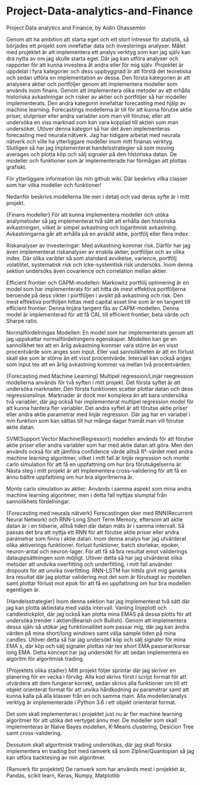 # Project-Data-analytics-and-Finance
Project Data analytics and Finance, by Aidin Ghassemloi

Genom att ha ambition att starta eget och ett stort intresse för statistik, så börjades ett projekt som innefattar data och investerings analyser. Målet med projektet är att implementera ett analys verktyg som kan jag själv kan dra nytta av om jag skulle starta eget. Där jag kan utföra analyser och rapporter för att kunna investera åt andra eller för mig själv. Projektet är uppdelat i fyra kategorier och dess uppbyggnad är att förstå det teoretiska och sedan utföra en implementation av dessa. Den första kategorien är att analysera aktier och portföljer genom att implementera modeller som används inom finans. Genom att implementera olika metoder av att erhålla historiska avkastningar och risker av aktier och portföljer så har modeller implementerats. Den andra kategorin innefattar forecasting med hjälp av machine learning. Forecastings modellerna är till för att kunna förutse aktie priser, slutpriser eller andra variabler som man vill förutse, eller att undersöka en viss marknad som kan vara kopplad till aktien som man undersöker. Utöver denna kategori så har det även implementeras forecasting med neurala nätverk. Jag har tidigare arbetat med neurala nätverk och ville ha ytterliggare modeller inom mitt finanas verktyg. Slutligen så har jag implementerat handelsstrategier så som moving averages och plotta köp och sälj signaler på den historiska datan. De modeller och funktioner som är implementerade har förmågan att plottas grafiskt.

För ytterliggare information läs min github wiki. Där beskrivs vilka classer som har vilka modeller och funktioner!

Nedanför beskrivs modellerna lite mer i detalj och vad deras syfte är i mitt projekt.

{Finans modeller} För att kunna implementera modeller och utöka analymetoder så jag implementerat två sätt att erhålla den historiska avkastningen, vilket är simpel avkastning och logaritmisk avkastning. Avkastningarna går att erhålla på en avskild aktie, portfölj eller flera index. 

Riskanalyser av investeringar: Med avkastning kommer risk. Därför har jag även implementerat riskanalyser av enskila aktier, portföljer och av olika index. Där olika varibler så som standard avvikelse, varience, portfölj volatilitet, systematisk risk och icke-systemtisk risk undersöks. Inom denna sektion undersöks även covarience och correlation mellan aktier.

Efficient frontier och CAPM-modellen: Markowitz portfölj optimering är en model som har implementerats för att hitta de mest effektiva portföljerna beroende på dess vikter i portföljen i avsikt på avkastning och risk. Den mest effektiva portföljen hittas med capital asset line som är en tangent till efficient frontier. Denna linjära tangent fås av CAPM-modellen. Denna model är implementerad för att få CAL till efficient frontier, beta värde och Sharpe ratio.

Normalfördelningas Modellen: En model som har implementerats genom att jag uppskattar normalfördelningens egenskaper. Modellen kan ge en sannolikhet tex att en årlig avkastning kommer vara större än en visst procentvärde som anges som input. Eller vad sannolikheten är att en förlust skall ske som är större än ett visst procentvärde. Intervall kan också anges som input tex att en årlig avkastning kommer va mellan två procentvärden.

{Forecasting med Machine Learning} Multipel regression/Linjär reegression modellerna används för två syften i mitt projekt. Det första syftet är att undersöka marknader. Den första funktionen scatter plottar datan och dess regressionslinje. Marknader är dock mer komplexa än att bara undersöka två variabler, där jag också har implementerat multipel regression model för att kunna hantera fler variabler. Det andra syftet är att förutse aktie priser eller andra aktie parametrar med linjär regression. Där jag har en variabel i min funktion som kan sättas till hur många dagar framåt man vill förutse aktie datan.

SVM(Support Vector Machine(Regressor)) modellen används för att förutse aktie priser eller andra variabler som har med aktie datan att göra. Men den används också för att jämföra confidence värde alltså R²-värdet med andra machine learning algoritmer, vilket i mitt fall är linjär regression och monte carlo simulation för att få en uppfattning om hur bra förutsägelserna är. Nästa steg i mitt projekt är att implementera cross-validering för att få en ännu bättre uppfattning om hur bra algoritmerna är.

Monte carlo simulation av aktier: Används i samma aspekt som mina andra machine learning algoritmer, men i detta fall nyttjas slumptal från sannolikhets fördelningar.

{Forecasting med neurala nätverk} Forecastingen sker med RNN(Recurrent Neural Network) och RNN-Long Short Term Memory, eftersom att aktie datan är i en tidserie, alltså tiden där datan mäts är i samma intervall. Så passas det bra att nyttja ett RNN för att förutse aktie priser eller andra parametrar som finns i aktie datan. Inom denna analys har jag utvärderat olika aktiverings funktioner, förlust funktioner, batch storlekar, epoker, neuron-antal och neuron-lager. För att få så bra resultat emot validerings datauppsättningen som möjligt. Utöver detta så har jag utvärderat olika metoder att undvika overfitting och underfitting, i mitt fall använder dropouts för att unvika overfitting. RNN-LSTM har hittils givit mig ganska bra resultat där jag plottar validering mot det som är förutsagt av modellen samt plottar förlust mot epok för att få en uppfattning om hur bra modellen egentligen är.

{Handelsstrategier} Inom denna sektion har jag implementerat två sätt där jag kan plotta aktiedata med valda intervall. Vanling linjeplott och candlestickplot, där jag också kan plotta mina EMAS på dessa plotts för att undersöka trender i aktien(Bearish och Bullish). Genom att implementera dessa själv så utökar jag funktionallitet som passar mig, där jag kan ändra värden på mina short/long windows samt välja sample tiden på mina candles. Utöver detta så har jag undersökt köp och sälj signaler för mina EMA´s, där köp och sälj signaler plottas när tex short EMA passerar/korsar long EMA. Detta koncept har jag undersökt för att sedan implementera en algoritm för algoritmisk trading.

{Projektets olika stadier} Mitt projekt följer sprintar där jag skriver en planering för en vecka i förväg. Alla kod skrivs först i script format för att utvärdera att dem fungerar korrekt, sedan skrivs alla funktioner om till ett objekt orienterat format för att unvika hårdkodning av parametrar samt att kunna kalla på alla klasser från en och samma main. Alla modeller/analys verktyg är implementerade i Python 3.6 i ett objekt orienterat format.

Det som skall implementeras i projektet just nu är fler machine learning algoritmer för att utöka det vertyget ännu mer. De modeller som skall implementeras är Naive Bayes modellen, K-Means clustering, Desicion Tree samt cross-validering.

Dessutom skall algoritmisk trading undersökas, där jag skall förska implementera en trading bot med ramverk så som Zipline/Quantopian så jag kan utföra backtesing av min algoritmer.

{Ramverk för projektet} De ramverk som har används mest i projektet är, Pandas, scikit learn, Keras, Numpy, Matplotlib
